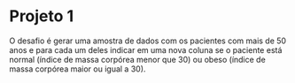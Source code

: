 # Projeto 1
O desafio é gerar uma amostra de dados com os pacientes com mais de 50 anos e para cada um deles indicar em uma nova coluna se o paciente está normal (índice de massa corpórea menor que 30) ou obeso (índice de massa corpórea maior ou igual a 30). 

